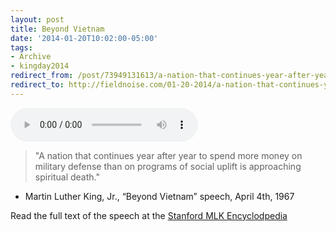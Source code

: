 ```yaml
---
layout: post 
title: Beyond Vietnam 
date: '2014-01-20T10:02:00-05:00' 
tags: 
- Archive 
- kingday2014 
redirect_from: /post/73949131613/a-nation-that-continues-year-after-year-to-spend/
redirect_to: http://fieldnoise.com/01-20-2014/a-nation-that-continues-year-after-year-to-spend
---
```


<audio controls><source src="http://mlk-kpp01.stanford.edu/media/audio/1967_04_04_beyond_vietnam.mp3" type="audio/mpeg"></audio>

> "A nation that continues year after year to spend more money on military defense than on programs of social uplift is approaching spiritual death." 

- Martin Luther King, Jr., “Beyond Vietnam” speech, April 4th, 1967

Read the full text of the speech at the [Stanford MLK Encyclodpedia](http://mlk-kpp01.stanford.edu/index.php/encyclopedia/encyclopedia/enc_beyond_vietnam_4_april_1967/)


